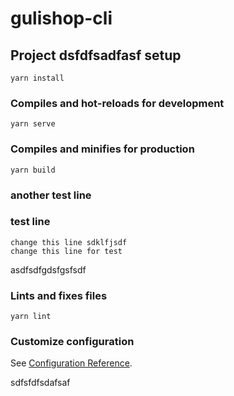 # gulishop-cli

## Project dsfdfsadfasf setup
```
yarn install
```

### Compiles and hot-reloads for development
```
yarn serve
```

### Compiles and minifies for production
```
yarn build
```
### another test line

### test line
```
change this line sdklfjsdf
change this line for test
```

asdfsdfgdsfgsfsdf
### Lints and fixes files
```
yarn lint
```

### Customize configuration
See [Configuration Reference](https://cli.vuejs.org/config/).

sdfsfdfsdafsaf
